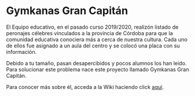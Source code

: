 # Gymkanas Gran Capitán
El Equipo educativo, en el pasado curso 2019/2020, realizón listado de peronajes célebres vinculados a la provincia de Córdoba para que la comunidad educativa conociera más a cerca de nuestra cultura. Cada uno de ellos fue asignado a un aula del centro y se colocó una placa con su información. 

Debido a tu tamaño, pasan desapercibidos y pocos alumnos los han leido. Para solucionar este problema nace este proyecto llamado Gymkanas Gran Capitán.

Para conocer más sobre él, acceda a la Wiki haciendo click [aquí](https://github.com/iesgrancapitan-proyectos/202021daw_junio_nombrepi-Cristinaprja/wiki). 
